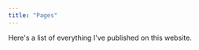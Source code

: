 ```yaml
---
title: "Pages"
---
```


<style>
    ul {
        list-style: none;
        padding: 0;
    }
</style>

Here's a list of everything I've published on this website. 